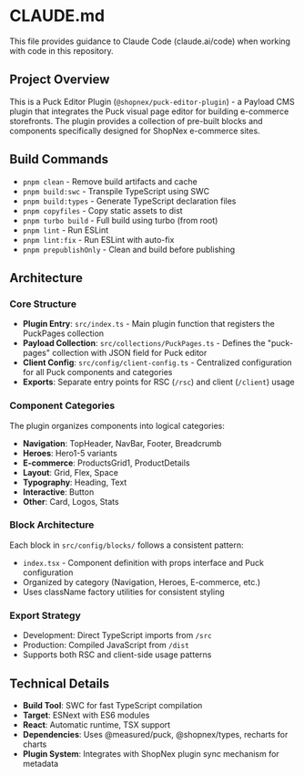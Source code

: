 # CLAUDE.md

This file provides guidance to Claude Code (claude.ai/code) when working with code in this repository.

## Project Overview

This is a Puck Editor Plugin (`@shopnex/puck-editor-plugin`) - a Payload CMS plugin that integrates the Puck visual page editor for building e-commerce storefronts. The plugin provides a collection of pre-built blocks and components specifically designed for ShopNex e-commerce sites.

## Build Commands

- `pnpm clean` - Remove build artifacts and cache
- `pnpm build:swc` - Transpile TypeScript using SWC
- `pnpm build:types` - Generate TypeScript declaration files
- `pnpm copyfiles` - Copy static assets to dist
- `pnpm turbo build` - Full build using turbo (from root)
- `pnpm lint` - Run ESLint
- `pnpm lint:fix` - Run ESLint with auto-fix
- `pnpm prepublishOnly` - Clean and build before publishing

## Architecture

### Core Structure
- **Plugin Entry**: `src/index.ts` - Main plugin function that registers the PuckPages collection
- **Payload Collection**: `src/collections/PuckPages.ts` - Defines the "puck-pages" collection with JSON field for Puck editor
- **Client Config**: `src/config/client-config.ts` - Centralized configuration for all Puck components and categories
- **Exports**: Separate entry points for RSC (`/rsc`) and client (`/client`) usage

### Component Categories
The plugin organizes components into logical categories:
- **Navigation**: TopHeader, NavBar, Footer, Breadcrumb
- **Heroes**: Hero1-5 variants
- **E-commerce**: ProductsGrid1, ProductDetails  
- **Layout**: Grid, Flex, Space
- **Typography**: Heading, Text
- **Interactive**: Button
- **Other**: Card, Logos, Stats

### Block Architecture
Each block in `src/config/blocks/` follows a consistent pattern:
- `index.tsx` - Component definition with props interface and Puck configuration
- Organized by category (Navigation, Heroes, E-commerce, etc.)
- Uses className factory utilities for consistent styling

### Export Strategy
- Development: Direct TypeScript imports from `/src`
- Production: Compiled JavaScript from `/dist` 
- Supports both RSC and client-side usage patterns

## Technical Details

- **Build Tool**: SWC for fast TypeScript compilation
- **Target**: ESNext with ES6 modules
- **React**: Automatic runtime, TSX support
- **Dependencies**: Uses @measured/puck, @shopnex/types, recharts for charts
- **Plugin System**: Integrates with ShopNex plugin sync mechanism for metadata